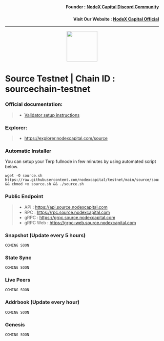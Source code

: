 <h3><p style="font-size:14px" align="right">Founder :
<a href="https://discord.gg/nodexcapital" target="_blank">NodeX Capital Discord Community</a></p></h3>
<h3><p style="font-size:14px" align="right">Visit Our Website :
<a href="https://discord.gg/nodexcapital" target="_blank">NodeX Capital Official</a></p></h3>
<hr>

<p align="center">
  <img height="100" height="auto" src="https://user-images.githubusercontent.com/50621007/189353069-b9796464-574d-4903-b639-163fd0191ec9.png">
</p>

# Source Testnet | Chain ID : sourcechain-testnet

### Official documentation:
>- [Validator setup instructions](https://github.com/obajay/nodes-Guides/tree/main/Source)

### Explorer:
>-  https://explorer.nodexcapital.com/source

### Automatic Installer
You can setup your Terp fullnode in few minutes by using automated script below.
```
wget -O source.sh https://raw.githubusercontent.com/nodexcapital/testnet/main/source/source.sh && chmod +x source.sh && ./source.sh
```
### Public Endpoint

>- API : https://api.source.nodexcapital.com
>- RPC : https://rpc.source.nodexcapital.com
>- gRPC : https://grpc.source.nodexcapital.com
>- gRPC Web : https://grpc-web.source.nodexcapital.com

### Snapshot (Update every 5 hours)
```
COMING SOON
```

### State Sync
```
COMING SOON
```

### Live Peers
```
COMING SOON
```
### Addrbook (Update every hour)
```
COMING SOON
```
### Genesis
```
COMING SOON
```